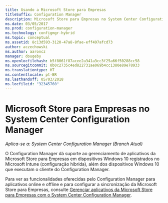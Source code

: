 ```yaml
---
title: Usando a Microsoft Store para Empresas
titleSuffix: Configuration Manager
description: Microsoft Store para Empresas no System Center Configuration Manager
ms.date: 03/05/2017
ms.prod: configuration-manager
ms.technology: configmgr-hybrid
ms.topic: conceptual
ms.assetid: 8c13d593-3120-47a8-8fae-eff497afcd73
author: aczechowski
ms.author: aaroncz
manager: dougeby
ms.openlocfilehash: b5f8061f87acee2a341a3cc3f25a66f50288cc58
ms.sourcegitcommit: 0b0c2735c4ed822731ae069b4cc1380e89e78933
ms.translationtype: HT
ms.contentlocale: pt-BR
ms.lasthandoff: 05/03/2018
ms.locfileid: "32345760"
---
```

# <a name="microsoft-store-for-business-in-system-center-configuration-manager"></a>Microsoft Store para Empresas no System Center Configuration Manager

*Aplica-se a: System Center Configuration Manager (Branch Atual)*

O Configuration Manager dá suporte ao gerenciamento de aplicativos da Microsoft Store para Empresas em dispositivos Windows 10 registrados no Microsoft Intune (configuração híbrida), além dos dispositivos Windows 10 que executam o cliente do Configuration Manager.

Para ver as funcionalidades oferecidas pelo Configuration Manager para aplicativos online e offline e para configurar a sincronização da Microsoft Store para Empresas, consulte [Gerenciar aplicativos da Microsoft Store para Empresas com o System Center Configuration Manager](../../apps/deploy-use/manage-apps-from-the-windows-store-for-business.md).
